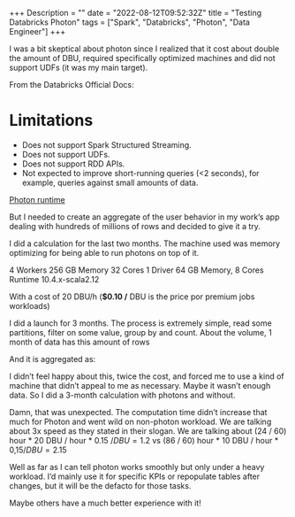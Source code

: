 +++
Description = ""
date = "2022-08-12T09:52:32Z"
title = "Testing Databricks Photon"
tags = ["Spark", "Databricks", "Photon", "Data Engineer"]
+++

I was a bit skeptical about photon since I realized that it cost about double the amount of DBU, required specifically optimized machines and did not support UDFs (it was my main target).

From the Databricks Official Docs:

# **Limitations**

- Does not support Spark Structured Streaming.
- Does not support UDFs.
- Does not support RDD APIs.
- Not expected to improve short-running queries (<2 seconds), for example, queries against small amounts of data.

[Photon runtime](https://docs.databricks.com/runtime/photon.html)

But I needed to create an aggregate of the user behavior in my work’s app dealing with hundreds of millions of rows and decided to give it a try.

I did a calculation for the last two months. The machine used was memory optimizing for being able to run photons on top of it.

4 Workers 256 GB Memory 32 Cores
1 Driver 64 GB Memory, 8 Cores
Runtime 10.4.x-scala2.12

With a cost of 20 DBU/h (**$0.10 /** DBU is the price por premium jobs workloads)

I did a launch for 3 months. The process is extremely simple, read some partitions, filter on some value, group by and count. About the volume, 1 month of data has this amount of rows

And it is aggregated as: 

I didn’t feel happy about this, twice the cost, and forced me to use a kind of machine that didn’t appeal to me as necessary. Maybe it wasn’t enough data. So I did a 3-month calculation with photons and without.

Damn, that was unexpected. The computation time didn’t increase that much for Photon and went wild on non-photon workload. We are talking about 3x speed as they stated in their slogan. We are talking about (24 / 60) hour * 20 DBU / hour * 0.15 $/DBU =  1.2$ vs (86 / 60) hour * 10 DBU / hour * 0,15$/DBU = 2.15$

Well as far as I can tell photon works smoothly but only under a heavy workload. I’d mainly use it for specific KPIs or repopulate tables after changes, but it will be the defacto for those tasks.

Maybe others have a much better experience with it!